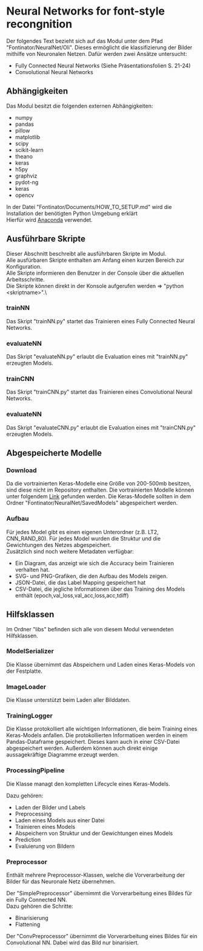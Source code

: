 # Neural Networks for font-style recongnition
Der folgendes Text bezieht sich auf das Modul unter dem Pfad "Fontinator/NeuralNet/Oli".
Dieses ermöglicht die klassifizierung der Bilder mithilfe von Neuronalen Netzen.
Dafür werden zwei Ansätze untersucht:
 * Fully Connected Neural Networks (Siehe Präsentationsfolien S. 21-24)
 * Convolutional Neural Networks

## Abhängigkeiten
Das Modul besitzt die folgenden externen Abhängigkeiten:
 * numpy
 * pandas
 * pillow
 * matplotlib
 * scipy
 * scikit-learn
 * theano
 * keras
 * h5py
 * graphviz
 * pydot-ng
 * keras
 * opencv
 
 In der Datei "Fontinator/Documents/HOW_TO_SETUP.md" wird die Installation der benötigten Python Umgebung erklärt\
 Hierfür wird [Anaconda](https://www.continuum.io/downloads) verwendet.

## Ausführbare Skripte
Dieser Abschnitt beschreibt alle ausführbaren Skripte im Modul.\
Alle ausfürbaren Skripte enthalten am Anfang einen kurzen Bereich zur Konfiguration.\
Alle Skripte informieren den Benutzer in der Console über die aktuellen Arbeitsschritte.\
Die Skripte können direkt in der Konsole aufgerufen werden => "python \<skriptname>".\

### trainNN
Das Skript "trainNN.py" startet das Trainieren eines Fully Connected Neural Networks.

### evaluateNN
Das Skript "evaluateNN.py" erlaubt die Evaluation eines mit "trainNN.py" erzeugten Models.

### trainCNN
Das Skript "trainCNN.py" startet das Trainieren eines Convolutional Neural Networks.

### evaluateNN
Das Skript "evaluateCNN.py" erlaubt die Evaluation eines mit "trainCNN.py" erzeugten Models.

## Abgespeicherte Modelle

### Download
Da die vortrainierten Keras-Modelle eine Größe von 200-500mb besitzen, sind diese nicht im Repository enthalten.
Die vortrainierten Modelle können unter folgendem
[Link](https://www.oliver-feucht.de/nextcloud/s/OrPDp7G2uxLo5av) gefunden werden.
Die Keras-Modelle sollten in dem Ordner "Fontinator/NeuralNet/SavedModels" abgespeichert werden.

### Aufbau
Für jedes Model gibt es einen eigenen Unterordner (z.B. LT2, CNN_RAND_80).
Für jedes Model wurden die Struktur und die Gewichtungen des Netzes abgespeichert.\
Zusätzlich sind noch weitere Metadaten verfügbar:
 * Ein Diagram, das anzeigt wie sich die Accuracy beim Trainieren verhalten hat.
 * SVG- und PNG-Grafiken, die den Aufbau des Models zeigen.
 * JSON-Datei, die das Label Mapping gespeichert hat
 * CSV-Datei, die jegliche Informationen über das Training des Models enthält (epoch,val_loss,val_acc,loss,acc,tdiff)

## Hilfsklassen
Im Ordner "libs" befinden sich alle von diesem Modul verwendeten Hilfsklassen.

### ModelSerializer
Die Klasse übernimmt das Abspeichern und Laden eines Keras-Models von der Festplatte.

### ImageLoader
Die Klasse unterstützt beim Laden aller Bilddaten.

### TrainingLogger
Die Klasse protokolliert alle wichtigen Informationen, die beim Training eines Keras-Models anfallen.
Die protokollierten Informatioen werden in einem Pandas-Dataframe gespeichert.
Dieses kann auch in einer CSV-Datei abgespeichert werden.
Außerdem können auch direkt einige aussagekräftige Diagramme erzeugt werden.

### ProcessingPipeline
Die Klasse managt den kompletten Lifecycle eines Keras-Models.

Dazu gehören:
 * Laden der Bilder und Labels
 * Preprocessing
 * Laden eines Models aus einer Datei
 * Trainieren eines Models
 * Abspeichern von Struktur und der Gewichtungen eines Models
 * Prediction
 * Evaluierung von Bildern
 
### Preprocessor
Enthält mehrere Preprocessor-Klassen, welche die Vorverarbeitung der Bilder für das Neuronale Netz übernehmen.

Der "SimplePreprocessor" übernimmt die Vorverarbeitung eines Bildes für ein Fully Connected NN.\
Dazu gehören die Schritte:
 * Binarisierung
 * Flattening
 
Der "ConvPreprocessor" übernimmt die Vorverarbeitung eines Bildes für ein Convolutional NN.
Dabei wird das Bild nur binarisiert.
